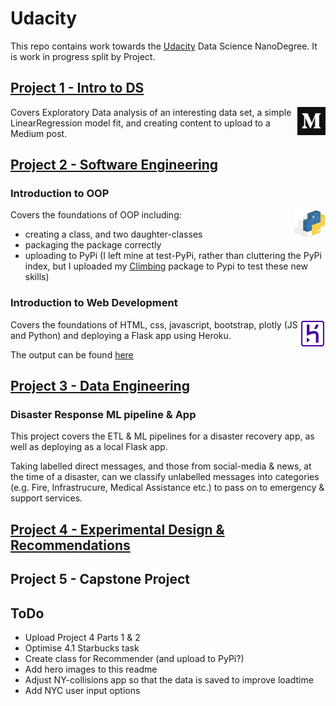 # Udacity
This repo contains work towards the [Udacity](https://www.udacity.com/) Data Science NanoDegree.  It is work in progress split by Project.

## [Project 1 - Intro to DS](Project_1__Board_Games) 
<a href="https://medium.com/@paulgstubley/bored-games-c31340859bef?source=friends_link&sk=ed9a21aa4b75262a4a46b7dec87a9df6" target="_blank"><img alt="Medium logo" src="images/medium.png" align="right" height="45px"></a> Covers Exploratory Data analysis of an interesting data set, a simple LinearRegression model fit, and creating content to upload to a Medium post.

## [Project 2 - Software Engineering](Project_2__Software_Engineering)
### Introduction to OOP
<a href="https://pypi.org/project/pgs-climbing/" target="_blank"><img alt="PyPi logo" src="images/pypi.png" align="right" height="45px"></a>
Covers the foundations of OOP including:
- creating a class, and two daughter-classes
- packaging the package correctly
- uploading to PyPi (I left mine at test-PyPi, rather than cluttering the PyPi index, but I uploaded my [Climbing](https://github.com/paul-stubley/Climbing) package to Pypi to test these new skills)

### Introduction to Web Development

<a href="https://pgs-ny-collisions.herokuapp.com/" target="_blank"><img alt="Heroku logo" src="images/heroku.jpg" align="right" height="45px"></a>
Covers the foundations of HTML, css, javascript, bootstrap, plotly (JS and Python) and deploying a Flask app using Heroku.

The output can be found [here](https://pgs-worldbank-app.herokuapp.com/)

## [Project 3 - Data Engineering](Project_3__Disaster_Respone_Pipeline)

### Disaster Response ML pipeline & App

This project covers the ETL & ML pipelines for a disaster recovery app, as well as deploying as a local Flask app.

Taking labelled direct messages, and those from social-media & news, at the time of a disaster, can we classify unlabelled messages into categories (e.g. Fire, Infrastrucure, Medical Assistance etc.) to pass on to emergency & support services.

## [Project 4 - Experimental Design & Recommendations](Project_4__Recommendation_Engines)

## Project 5 - Capstone Project

## ToDo

- Upload Project 4 Parts 1 & 2
- Optimise 4.1 Starbucks task
- Create class for Recommender (and upload to PyPi?)
- Add hero images to this readme
- Adjust NY-collisions app so that the data is saved to improve loadtime
- Add NYC user input options

